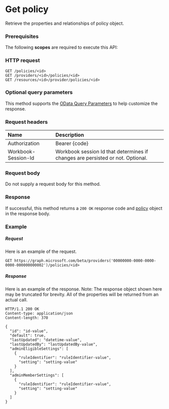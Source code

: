 # Get policy

Retrieve the properties and relationships of policy object.
### Prerequisites
The following **scopes** are required to execute this API: 
### HTTP request
<!-- { "blockType": "ignored" } -->
```http
GET /policies/<id>
GET /providers/<id>/policies/<id>
GET /resources/<id>/provider/policies/<id>
```
### Optional query parameters
This method supports the [OData Query Parameters](http://graph.microsoft.io/docs/overview/query_parameters) to help customize the response.

### Request headers
| Name      |Description|
|:----------|:----------|
| Authorization  | Bearer {code}|
| Workbook-Session-Id  | Workbook session Id that determines if changes are persisted or not. Optional.|

### Request body
Do not supply a request body for this method.
### Response
If successful, this method returns a `200 OK` response code and [policy](../resources/policy.md) object in the response body.
### Example
##### Request
Here is an example of the request.
<!-- {
  "blockType": "request",
  "name": "get_policy"
}-->
```http
GET https://graph.microsoft.com/beta/providers('00000000-0000-0000-0000-000000000002')/policies/<id>
```
##### Response
Here is an example of the response. Note: The response object shown here may be truncated for brevity. All of the properties will be returned from an actual call.
<!-- {
  "blockType": "response",
  "truncated": true,
  "@odata.type": "microsoft.graph.policy"
} -->
```http
HTTP/1.1 200 OK
Content-type: application/json
Content-length: 370

{
  "id": "id-value",
  "default": true,
  "lastUpdated": "datetime-value",
  "lastUpdatedBy": "lastUpdatedBy-value",
  "adminEligibleSettings": [
    {
      "ruleIdentifier": "ruleIdentifier-value",
      "setting": "setting-value"
    }
  ],
  "adminMemberSettings": [
    {
      "ruleIdentifier": "ruleIdentifier-value",
      "setting": "setting-value"
    }
  ]
}
```

<!-- uuid: 8fcb5dbc-d5aa-4681-8e31-b001d5168d79
2015-10-25 14:57:30 UTC -->
<!-- {
  "type": "#page.annotation",
  "description": "Get policy",
  "keywords": "",
  "section": "documentation",
  "tocPath": ""
}-->